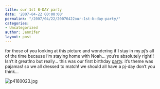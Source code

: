 ```yaml
---
title: our 1st B-DAY party
date: '2007-04-22 00:00:00'
permalink: "/2007/04/22/20070422our-1st-b-day-party/"
categories:
- Uncategorized
author: Jennifer
layout: post
---
```


for those of you looking at this picture and wondering if I stay in my pj&#8217;s all of the time because i&#8217;m staying home with Noah&#8230; you&#8217;re absolutely right!! Isn&#8217;t it great!no but really&#8230; this was our first birthday [party](http://www.flickr.com/photos/jenniferandJennifers_photos/sets/72157600122497240/ "party"). it&#8217;s theme was pajamas! so we all dressed to match! we should all have a pj-day don&#8217;t you think&#8230;

<img id="image163" alt="p4180023.jpg" src="http://static.squarespace.com/static/50db6bb3e4b015296cd43789/50dfa5b1e4b0dc6320e0b5ea/50dfa5b1e4b0dc6320e0b67f/1177222831000/?format=original" />
